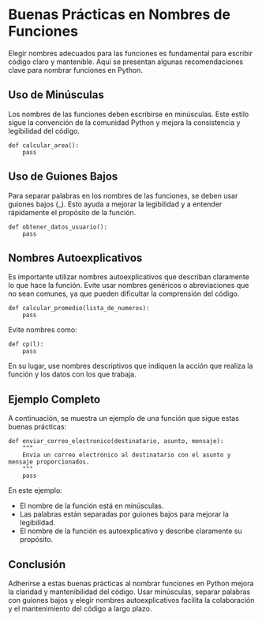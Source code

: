 # Buenas Prácticas en Nombres de Funciones
Elegir nombres adecuados para las funciones es fundamental para escribir código claro y mantenible. Aquí se presentan algunas recomendaciones clave para nombrar funciones en Python.

## Uso de Minúsculas
Los nombres de las funciones deben escribirse en minúsculas. Este estilo sigue la convención de la comunidad Python y mejora la consistencia y legibilidad del código.

```
def calcular_area():
    pass
```

## Uso de Guiones Bajos
Para separar palabras en los nombres de las funciones, se deben usar guiones bajos (_). Esto ayuda a mejorar la legibilidad y a entender rápidamente el propósito de la función.

```
def obtener_datos_usuario():
    pass
```

## Nombres Autoexplicativos
Es importante utilizar nombres autoexplicativos que describan claramente lo que hace la función. Evite usar nombres genéricos o abreviaciones que no sean comunes, ya que pueden dificultar la comprensión del código.

```
def calcular_promedio(lista_de_numeros):
    pass
```

Evite nombres como:
```
def cp(l):
    pass
```

En su lugar, use nombres descriptivos que indiquen la acción que realiza la función y los datos con los que trabaja.

## Ejemplo Completo
A continuación, se muestra un ejemplo de una función que sigue estas buenas prácticas:

```
def enviar_correo_electronico(destinatario, asunto, mensaje):
    """
    Envía un correo electrónico al destinatario con el asunto y mensaje proporcionados.
    """
    pass
```
En este ejemplo:
- El nombre de la función está en minúsculas.
- Las palabras están separadas por guiones bajos para mejorar la legibilidad.
- El nombre de la función es autoexplicativo y describe claramente su propósito.

## Conclusión
Adherirse a estas buenas prácticas al nombrar funciones en Python mejora la claridad y mantenibilidad del código. Usar minúsculas, separar palabras con guiones bajos y elegir nombres autoexplicativos facilita la colaboración y el mantenimiento del código a largo plazo.
